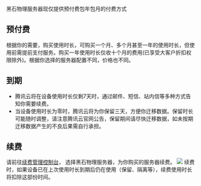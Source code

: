 黑石物理服务器现仅提供预付费包年包月的付费方式

## 预付费
根据你的需要，购买使用时长，可购买一个月、多个月甚至一年的使用时长，但使用前需提前支付服务。购买一年使用时长仅收十个月的费用(已享受大客户折扣权限除外)。根据你选择的服务器配置不同，价格也不同。

## 到期
- 腾讯云将在设备使用时长仅剩7天时，通过邮件、短信、站内信等多种方式告知你需要续费。
- 当设备使用时长为零时，腾讯云将为你保留三天，方便你迁移数据。保留时长可能随时调整，请注意腾讯云官网公告，保留期间请尽快迁移数据，如未按期迁移数据产生的不良后果需自行承担。

## 续费
请前往[续费管理控制台](//console.qcloud.com/account/renewal)， 选择黑石物理服务器，为你购买的服务器续费。
![](//mccdn.qcloud.com/static/img/89796a3919392ce878c975ebe614af64/image.png)
续费时，如果设备已在上次使用时长到期后仍在使用（保留、隔离等），续费使用时长将扣除这部份时间。

